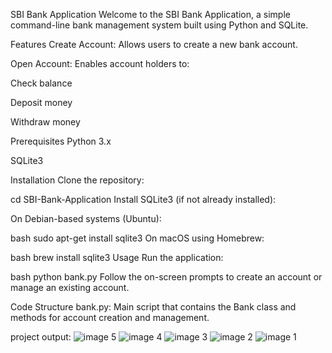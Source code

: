 SBI Bank Application
Welcome to the SBI Bank Application, a simple command-line bank management system built using Python and SQLite.

Features
Create Account: Allows users to create a new bank account.

Open Account: Enables account holders to:

Check balance

Deposit money

Withdraw money

Prerequisites
Python 3.x

SQLite3

Installation
Clone the repository:

cd SBI-Bank-Application
Install SQLite3 (if not already installed):

On Debian-based systems (Ubuntu):

bash
sudo apt-get install sqlite3
On macOS using Homebrew:

bash
brew install sqlite3
Usage
Run the application:

bash
python bank.py
Follow the on-screen prompts to create an account or manage an existing account.

Code Structure
bank.py: Main script that contains the Bank class and methods for account creation and management.

project output:
![image 5](https://github.com/user-attachments/assets/6e28e588-a197-4bf4-950f-d279903604e1)
![image 4](https://github.com/user-attachments/assets/76061979-8c07-4f5f-96a0-3f190e87b863)
![image 3](https://github.com/user-attachments/assets/5e6c24d4-ff6a-4dca-adfb-9f301e2af45a)
![image 2](https://github.com/user-attachments/assets/4a884d2f-b5f9-4e6a-8f6a-982be0cffe75)
![image 1](https://github.com/user-attachments/assets/778df037-10e5-4398-adc4-da4722039dda)

